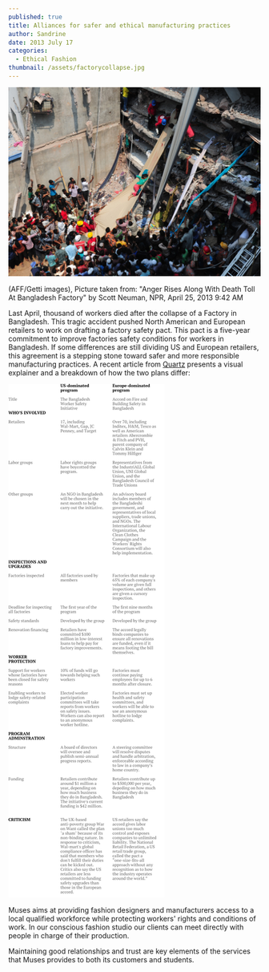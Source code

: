 ```yaml
---
published: true
title: Alliances for safer and ethical manufacturing practices
author: Sandrine
date: 2013 July 17
categories:
  - Ethical Fashion
thumbnail: /assets/factorycollapse.jpg
---
```

![Volunteers use a length of textile as a slide to move victims Thursday from the rubble of a collapsed building in Savar, Bangladesh.](/assets/167414362-066b031a3e7bd7ddf7dfc23852f813b2619fd68f-s40.jpg "Volunteers use a length of textile as a slide to move victims Thursday from the rubble of a collapsed building in Savar, Bangladesh.")

(AFF/Getti images), Picture taken from: "Anger Rises Along With Death Toll At Bangladesh Factory" by Scott Neuman, NPR, April 25, 2013 9:42 AM

Last April, thousand of workers died after the collapse of a Factory in Bangladesh. This tragic accident pushed North American and European retailers to work on drafting a factory safety pact. This pact is a five-year commitment to improve factories safety conditions for workers in Bangladesh. If some differences are still dividing US and European retailers, this agreement is a stepping stone toward safer and more responsible manufacturing practices. A recent article from [Quartz](http://qz.com/102528/here-are-the-differences-between-the-us-and-european-retailer-plans-to-make-bangladeshi-factories-safer/) presents a visual explainer and a breakdown of how the two plans differ:

![bangladesh-pact-comparison2](/assets/bangladesh-pact-comparison2.png?w=312)

Muses aims at providing fashion designers and manufacturers access to a local qualified workforce while protecting workers' rights and conditions of work. In our conscious fashion studio our clients can meet directly with people in charge of their production.

Maintaining good relationships and trust are key elements of the services that Muses provides to both its customers and students.